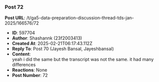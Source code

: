 ### Post 72
**Post URL**: /t/ga5-data-preparation-discussion-thread-tds-jan-2025/166576/72
- **ID**: 597704
- **Author**: Shashannk (23f2003413)
- **Created At**: 2025-02-21T06:17:43.112Z
- **Reply To**: Post 70 (Jayesh Bansal, Jayeshbansal)
- **Content**:  
  yeah i did the same but the transcript was not the same. it had many differences
- **Reactions**: None
- **Post Number**: 72

